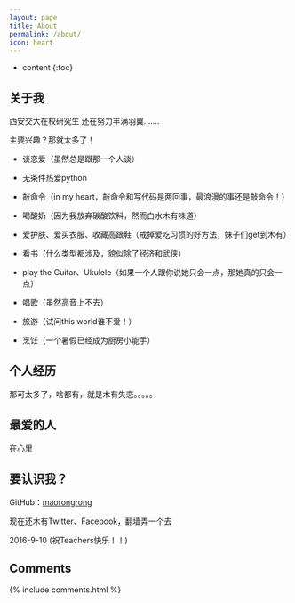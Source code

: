 ```yaml
---
layout: page
title: About
permalink: /about/
icon: heart
---
```


* content
{:toc}


## 关于我

西安交大在校研究生 还在努力丰满羽翼.......

主要兴趣？那就太多了！

- 谈恋爱（虽然总是跟那一个人谈）

- 无条件热爱python
- 敲命令（in my heart，敲命令和写代码是两回事，最浪漫的事还是敲命令！）

- 喝酸奶（因为我放弃碳酸饮料，然而白水木有味道）
- 爱护肤、爱买衣服、收藏高跟鞋（戒掉爱吃习惯的好方法，妹子们get到木有）
- 看书（什么类型都涉及，貌似除了经济和武侠）
- play the Guitar、Ukulele（如果一个人跟你说她只会一点，那她真的只会一点）
- 唱歌（虽然高音上不去）
- 旅游（试问this world谁不爱！）
- 烹饪（一个暑假已经成为厨房小能手）



## 个人经历

那可太多了，啥都有，就是木有失恋。。。。。


## 最爱的人

在心里

## 要认识我？


GitHub：[maorongrong](https://github.com/maorongrong)

现在还木有Twitter、Facebook，翻墙弄一个去

2016-9-10 (祝Teachers快乐！！)


## Comments

{% include comments.html %}
